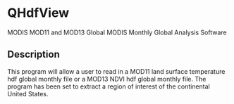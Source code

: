 # QHdfView 

MODIS MOD11 and MOD13 Global MODIS Monthly Global Analysis Software

## Description

This program will allow a user to read in a MOD11 land surface temperature hdf global monthly file or a MOD13 NDVI hdf global monthly file. The program has been set to extract a region of interest of the continental United States.
